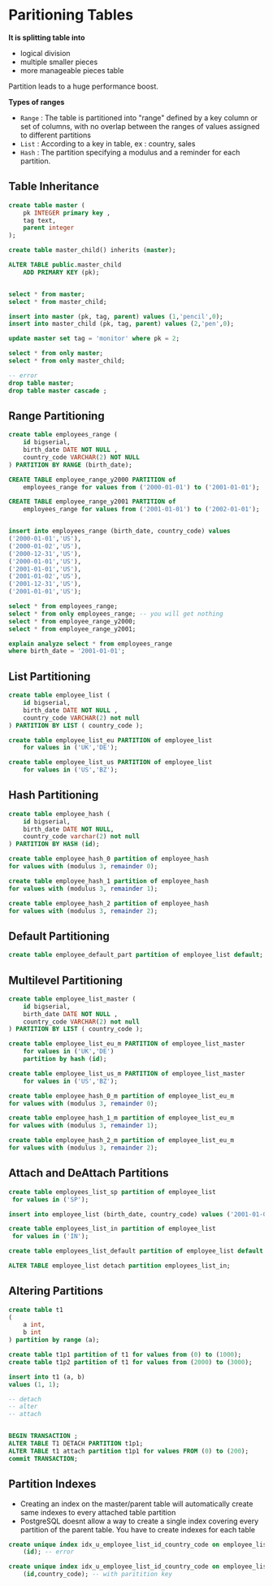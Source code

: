 # Paritioning Tables

**It is splitting table into**

* logical division
* multiple smaller pieces
* more manageable pieces table

Partition leads to a huge performance boost. 

**Types of ranges**

* `Range` : The table is partitioned into "range" defined by a key column or set of columns, with no overlap between the ranges of values assigned to different partitions
* `List` : According to a key in table, ex : country, sales
* `Hash` : The partition specifying a modulus and a reminder for each partition. 

## Table Inheritance

```sql
create table master (
    pk INTEGER primary key ,
    tag text,
    parent integer
);

create table master_child() inherits (master);

ALTER TABLE public.master_child
    ADD PRIMARY KEY (pk);


select * from master;
select * from master_child;

insert into master (pk, tag, parent) values (1,'pencil',0);
insert into master_child (pk, tag, parent) values (2,'pen',0);

update master set tag = 'monitor' where pk = 2;

select * from only master;
select * from only master_child;

-- error
drop table master;
drop table master cascade ;
```

## Range Partitioning

```sql
create table employees_range (
    id bigserial,
    birth_date DATE NOT NULL ,
    country_code VARCHAR(2) NOT NULL
) PARTITION BY RANGE (birth_date);

CREATE TABLE employee_range_y2000 PARTITION of
    employees_range for values from ('2000-01-01') to ('2001-01-01');

CREATE TABLE employee_range_y2001 PARTITION of
    employees_range for values from ('2001-01-01') to ('2002-01-01');


insert into employees_range (birth_date, country_code) values
('2000-01-01','US'),
('2000-01-02','US'),
('2000-12-31','US'),
('2000-01-01','US'),
('2001-01-01','US'),
('2001-01-02','US'),
('2001-12-31','US'),
('2001-01-01','US');

select * from employees_range;
select * from only employees_range; -- you will get nothing
select * from employee_range_y2000;
select * from employee_range_y2001;

explain analyze select * from employees_range 
where birth_date = '2001-01-01';
```

## List Partitioning 

```sql
create table employee_list (
    id bigserial,
    birth_date DATE NOT NULL ,
    country_code VARCHAR(2) not null
) PARTITION BY LIST ( country_code );

create table employee_list_eu PARTITION of employee_list
    for values in ('UK','DE');

create table employee_list_us PARTITION of employee_list
    for values in ('US','BZ');
```

## Hash Partitioning

```sql
create table employee_hash (
    id bigserial,
    birth_date DATE NOT NULL,
    country_code varchar(2) not null
) PARTITION BY HASH (id);

create table employee_hash_0 partition of employee_hash
for values with (modulus 3, remainder 0);

create table employee_hash_1 partition of employee_hash
for values with (modulus 3, remainder 1);

create table employee_hash_2 partition of employee_hash
for values with (modulus 3, remainder 2);
```

## Default Partitioning 

```sql
create table employee_default_part partition of employee_list default;
```

## Multilevel Partitioning

```sql
create table employee_list_master (
    id bigserial,
    birth_date DATE NOT NULL ,
    country_code VARCHAR(2) not null
) PARTITION BY LIST ( country_code );

create table employee_list_eu_m PARTITION of employee_list_master
    for values in ('UK','DE')
    partition by hash (id);

create table employee_list_us_m PARTITION of employee_list_master
    for values in ('US','BZ');

create table employee_hash_0_m partition of employee_list_eu_m
for values with (modulus 3, remainder 0);

create table employee_hash_1_m partition of employee_list_eu_m
for values with (modulus 3, remainder 1);

create table employee_hash_2_m partition of employee_list_eu_m
for values with (modulus 3, remainder 2);
```

## Attach and DeAttach Partitions

```sql
create table employees_list_sp partition of employee_list
 for values in ('SP');

insert into employee_list (birth_date, country_code) values ('2001-01-01','SP');

create table employees_list_in partition of employee_list
 for values in ('IN');

create table employees_list_default partition of employee_list default

ALTER TABLE employee_list detach partition employees_list_in;
```

## Altering Partitions

```sql
create table t1
(
    a int,
    b int
) partition by range (a);

create table t1p1 partition of t1 for values from (0) to (1000);
create table t1p2 partition of t1 for values from (2000) to (3000);

insert into t1 (a, b)
values (1, 1);

-- detach
-- alter
-- attach


BEGIN TRANSACTION ;
ALTER TABLE T1 DETACH PARTITION t1p1;
ALTER TABLE t1 attach partition t1p1 for values FROM (0) to (200);
commit TRANSACTION;
```

## Partition Indexes

* Creating an index on the master/parent table will automatically create same indexes to every attached table partition
* PostgreSQL doesnt allow a way to create a single index covering every partition of the parent table. You have to create indexes for each table

```sql
create unique index idx_u_employee_list_id_country_code on employee_list
    (id); -- error

create unique index idx_u_employee_list_id_country_code on employee_list
    (id,country_code); -- with paritition key
```

